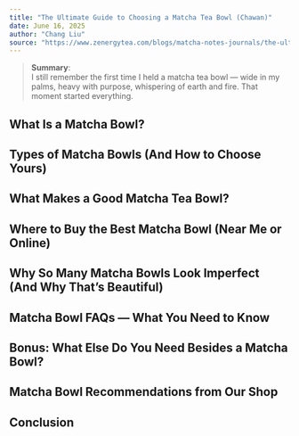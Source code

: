 ```yaml
---
title: "The Ultimate Guide to Choosing a Matcha Tea Bowl (Chawan)"
date: June 16, 2025
author: "Chang Liu"
source: "https://www.zenergytea.com/blogs/matcha-notes-journals/the-ultimate-guide-to-choosing-a-matcha-bowl-chawan"
---
```

> **Summary**:  
> I still remember the first time I held a matcha tea bowl — wide in my palms, heavy with purpose, whispering of earth and fire. That moment started everything.

## What Is a Matcha Bowl?
## Types of Matcha Bowls (And How to Choose Yours)
## What Makes a Good Matcha Tea Bowl?
## Where to Buy the Best Matcha Bowl (Near Me or Online)
## Why So Many Matcha Bowls Look Imperfect (And Why That’s Beautiful)
## Matcha Bowl FAQs — What You Need to Know
## Bonus: What Else Do You Need Besides a Matcha Bowl?
## 
## Matcha Bowl Recommendations from Our Shop
## Conclusion